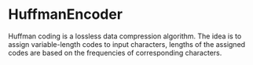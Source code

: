 # HuffmanEncoder
Huffman coding is a lossless data compression algorithm. The idea is to assign variable-length codes to input characters, lengths of the assigned codes are based on the frequencies of corresponding characters.
